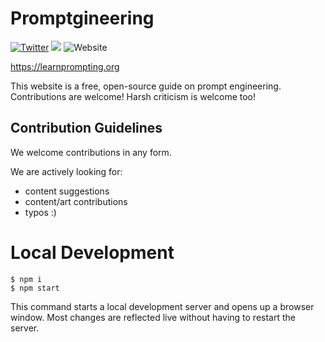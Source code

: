 # Promptgineering

[![Twitter](https://img.shields.io/twitter/url?label=Follow%20%40LearnPrompting&style=social&url=https%3A%2F%2Ftwitter.com%2FLearnPrompting)](https://twitter.com/learn_prompting)
[![](https://dcbadge.vercel.app/api/server/7enStJXQzD?compact=true&style=flat)](https://discord.gg/7enStJXQzD)
![Website](https://img.shields.io/website?down_message=offline%20%3A%28&up_message=learnprompting.org&url=https%3A%2F%2Flearnprompting.org)


https://learnprompting.org

This website is a free, open-source guide on prompt engineering. Contributions are welcome!
Harsh criticism is welcome too!

## Contribution Guidelines

We welcome contributions in any form.

We are actively looking for:

- content suggestions
- content/art contributions
- typos :)



# Local Development

```
$ npm i
$ npm start
```

This command starts a local development server and opens up a browser window. Most changes are reflected live without having to restart the server.
